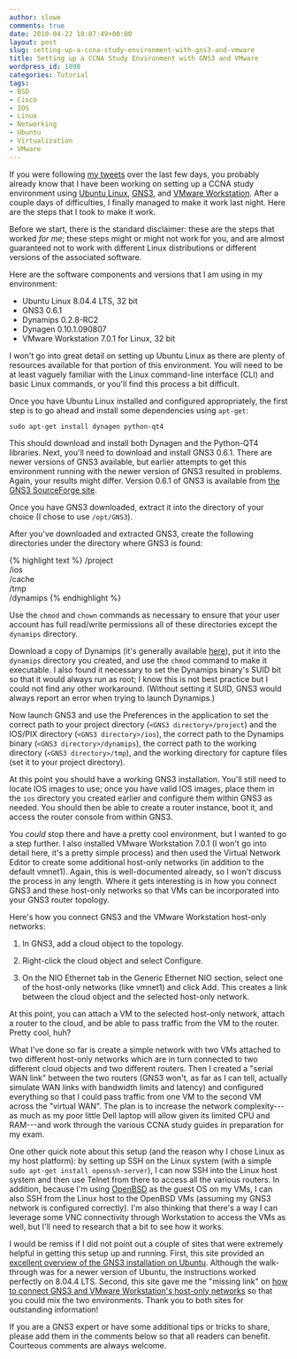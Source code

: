 ```yaml
---
author: slowe
comments: true
date: 2010-04-22 10:07:49+00:00
layout: post
slug: setting-up-a-ccna-study-environment-with-gns3-and-vmware
title: Setting up a CCNA Study Environment with GNS3 and VMware
wordpress_id: 1898
categories: Tutorial
tags:
- BSD
- Cisco
- IOS
- Linux
- Networking
- Ubuntu
- Virtualization
- VMware
---
```


If you were following [my tweets](http://twitter.com/scott_lowe) over the last few days, you probably already know that I have been working on setting up a CCNA study environment using [Ubuntu Linux](http://www.ubuntu.com), [GNS3](http://gns3.net/), and [VMware Workstation](http://www.vmware.com/products/workstation/index.html). After a couple days of difficulties, I finally managed to make it work last night. Here are the steps that I took to make it work.

Before we start, there is the standard disclaimer: these are the steps that worked _for me_; these steps might or might not work for you, and are almost guaranteed not to work with different Linux distributions or different versions of the associated software.

Here are the software components and versions that I am using in my environment:

* Ubuntu Linux 8.04.4 LTS, 32 bit  
* GNS3 0.6.1  
* Dynamips 0.2.8-RC2  
* Dynagen 0.10.1.090807  
* VMware Workstation 7.0.1 for Linux, 32 bit

I won't go into great detail on setting up Ubuntu Linux as there are plenty of resources available for that portion of this environment. You will need to be at least vaguely familiar with the Linux command-line interface (CLI) and basic Linux commands, or you'll find this process a bit difficult.

Once you have Ubuntu Linux installed and configured appropriately, the first step is to go ahead and install some dependencies using `apt-get`:

	sudo apt-get install dynagen python-qt4

This should download and install both Dynagen and the Python-QT4 libraries. Next, you'll need to download and install GNS3 0.6.1. There are newer versions of GNS3 available, but earlier attempts to get this environment running with the newer version of GNS3 resulted in problems. Again, your results might differ. Version 0.6.1 of GNS3 is available from [the GNS3 SourceForge site](http://sourceforge.net/projects/gns-3/files/).

Once you have GNS3 downloaded, extract it into the directory of your choice (I chose to use `/opt/GNS3`).

After you've downloaded and extracted GNS3, create the following directories under the directory where GNS3 is found:

{% highlight text %}
<GNS3 directory>/project  
<GNS3 directory>/ios  
<GNS3 directory>/cache  
<GNS3 directory>/tmp  
<GNS3 directory>/dynamips
{% endhighlight %}

Use the `chmod` and `chown` commands as necessary to ensure that your user account has full read/write permissions all of these directories except the `dynamips` directory.

Download a copy of Dynamips (it's generally available [here](http://www.ipflow.utc.fr/blog/)), put it into the `dynamips` directory you created, and use the `chmod` command to make it executable. I also found it necessary to set the Dynamips binary's SUID bit so that it would always run as root; I know this is not best practice but I could not find any other workaround. (Without setting it SUID, GNS3 would always report an error when trying to launch Dynamips.)

Now launch GNS3 and use the Preferences in the application to set the correct path to your project directory (`<GNS3 directory>/project`) and the IOS/PIX directory (`<GNS3 directory>/ios`), the correct path to the Dynamips binary (`<GNS3 directory>/dynamips`), the correct path to the working directory (`<GNS3 directory>/tmp`), and the working directory for capture files (set it to your project directory).

At this point you should have a working GNS3 installation. You'll still need to locate IOS images to use; once you have valid IOS images, place them in the `ios` directory you created earlier and configure them within GNS3 as needed. You should then be able to create a router instance, boot it, and access the router console from within GNS3.

You _could_ stop there and have a pretty cool environment, but I wanted to go a step further. I also installed VMware Workstation 7.0.1 (I won't go into detail here, it's a pretty simple process) and then used the Virtual Network Editor to create some additional host-only networks (in addition to the default vmnet1). Again, this is well-documented already, so I won't discuss the process in any length. Where it gets interesting is in how you connect GNS3 and these host-only networks so that VMs can be incorporated into your GNS3 router topology.

Here's how you connect GNS3 and the VMware Workstation host-only networks:

1. In GNS3, add a cloud object to the topology.

2. Right-click the cloud object and select Configure.

3. On the NIO Ethernet tab in the Generic Ethernet NIO section, select one of the host-only networks (like vmnet1) and click Add. This creates a link between the cloud object and the selected host-only network.

At this point, you can attach a VM to the selected host-only network, attach a router to the cloud, and be able to pass traffic from the VM to the router. Pretty cool, huh?

What I've done so far is create a simple network with two VMs attached to two different host-only networks which are in turn connected to two different cloud objects and two different routers. Then I created a "serial WAN link" between the two routers (GNS3 won't, as far as I can tell, actually simulate WAN links with bandwidth limits and latency) and configured everything so that I could pass traffic from one VM to the second VM across the "virtual WAN". The plan is to increase the network complexity---as much as my poor little Dell laptop will allow given its limited CPU and RAM---and work through the various CCNA study guides in preparation for my exam.

One other quick note about this setup (and the reason why I chose Linux as my host platform): by setting up SSH on the Linux system (with a simple `sudo apt-get install openssh-server`), I can now SSH into the Linux host system and then use Telnet from there to access all the various routers. In addition, because I'm using [OpenBSD](http://www.openbsd.org) as the guest OS on my VMs, I can also SSH from the Linux host to the OpenBSD VMs (assuming my GNS3 network is configured correctly). I'm also thinking that there's a way I can leverage some VNC connectivity through Workstation to access the VMs as well, but I'll need to research that a bit to see how it works.

I would be remiss if I did not point out a couple of sites that were extremely helpful in getting this setup up and running. First, this site provided an [excellent overview of the GNS3 installation on Ubuntu](http://www.thenetworktechnician.com/2009/08/how-to-install-gns3-in-ubuntu-9-04/). Although the walk-through was for a newer version of Ubuntu, the instructions worked perfectly on 8.04.4 LTS. Second, this site gave me the "missing link" on [how to connect GNS3 and VMware Workstation's host-only networks](http://geexhq.com/simulating-network-labs-using-gns3-and-vmware-on-your-pc/) so that you could mix the two environments. Thank you to both sites for outstanding information!

If you are a GNS3 expert or have some additional tips or tricks to share, please add them in the comments below so that all readers can benefit. Courteous comments are always welcome.
